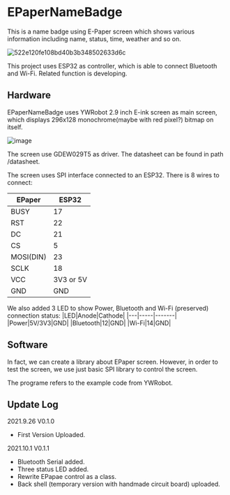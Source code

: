 # EPaperNameBadge
This is a name badge using E-Paper screen which shows various information including name, status, time, weather and so on. 

![522e120fe108bd40b3b348502633d6c](https://user-images.githubusercontent.com/46369018/135572402-bca31bfd-30ce-4aa4-ac79-32095521ecb7.jpg)

This project uses ESP32 as controller, which is able to connect Bluetooth and Wi-Fi. Related function is developing.

## Hardware
EPaperNameBadge uses YWRobot 2.9 inch E-ink screen as main screen, which displays 296x128 monochrome(maybe with red pixel?) bitmap on itself.

![image](https://user-images.githubusercontent.com/46369018/134794718-e993ee51-138a-4f9d-b159-ea6dcb419fdb.png)

The screen use GDEW029T5 as driver. The datasheet can be found in path /datasheet.

The screen uses SPI interface connected to an ESP32. There is 8 wires to connect:

|EPaper|ESP32|
|---|---|
|BUSY|17|
|RST|22|
|DC|21|
|CS|5|
|MOSI(DIN)|23|
|SCLK|18|
|VCC|3V3 or 5V|
|GND|GND|

We also added 3 LED to show Power, Bluetooth and Wi-Fi (preserved) connection status:
|LED|Anode|Cathode|
|---|-----|-------|
|Power|5V/3V3|GND|
|Bluetooth|12|GND|
|Wi-Fi|14|GND|

## Software
In fact, we can create a library about EPaper screen. However, in order to test the screen, we use just basic SPI library to control the screen.

The programe refers to the example code from YWRobot.

## Update Log
2021.9.26 V0.1.0 

- First Version Uploaded.

2021.10.1 V0.1.1

- Bluetooth Serial added.
- Three status LED added.
- Rewrite EPapae control as a class.
- Back shell (temporary version with handmade circuit board) uploaded.
